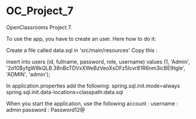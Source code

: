 # OC_Project_7
OpenClassrooms Project 7.


To use the app, you have to create an user.
Here how to do it: 

Create a file called data.sql in 'src/main/resources'
Copy this : 

insert into users (id, fullname, password, role, username)
values (1, 'Admin', '$2a$10$yfgW8kQLB.38nBcTDVxXWeBzVeoXsOFz5Icvr81R6nm3icBE9tgIe', 'ADMIN', 'admin');


In application.properties add the following: 
spring.sql.init.mode=always
spring.sql.init.data-locations=classpath:data.sql


When you start the application, use the following account :
username : admin
password : Password12@


